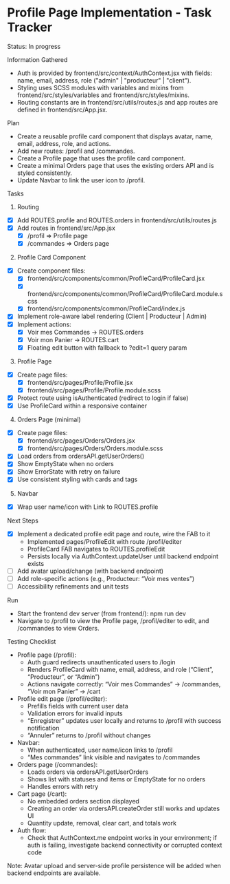 # Profile Page Implementation - Task Tracker

Status: In progress

Information Gathered
- Auth is provided by frontend/src/context/AuthContext.jsx with fields: name, email, address, role ("admin" | "producteur" | "client").
- Styling uses SCSS modules with variables and mixins from frontend/src/styles/variables and frontend/src/styles/mixins.
- Routing constants are in frontend/src/utils/routes.js and app routes are defined in frontend/src/App.jsx.

Plan
- Create a reusable profile card component that displays avatar, name, email, address, role, and actions.
- Add new routes: /profil and /commandes.
- Create a Profile page that uses the profile card component.
- Create a minimal Orders page that uses the existing orders API and is styled consistently.
- Update Navbar to link the user icon to /profil.

Tasks

1. Routing
- [x] Add ROUTES.profile and ROUTES.orders in frontend/src/utils/routes.js
- [x] Add routes in frontend/src/App.jsx
  - [x] /profil => Profile page
  - [x] /commandes => Orders page

2. Profile Card Component
- [x] Create component files:
  - [x] frontend/src/components/common/ProfileCard/ProfileCard.jsx
  - [x] frontend/src/components/common/ProfileCard/ProfileCard.module.scss
  - [x] frontend/src/components/common/ProfileCard/index.js
- [x] Implement role-aware label rendering (Client | Producteur | Admin)
- [x] Implement actions:
  - [x] Voir mes Commandes -> ROUTES.orders
  - [x] Voir mon Panier -> ROUTES.cart
  - [x] Floating edit button with fallback to ?edit=1 query param

3. Profile Page
- [x] Create page files:
  - [x] frontend/src/pages/Profile/Profile.jsx
  - [x] frontend/src/pages/Profile/Profile.module.scss
- [x] Protect route using isAuthenticated (redirect to login if false)
- [x] Use ProfileCard within a responsive container

4. Orders Page (minimal)
- [x] Create page files:
  - [x] frontend/src/pages/Orders/Orders.jsx
  - [x] frontend/src/pages/Orders/Orders.module.scss
- [x] Load orders from ordersAPI.getUserOrders()
- [x] Show EmptyState when no orders
- [x] Show ErrorState with retry on failure
- [x] Use consistent styling with cards and tags

5. Navbar
- [x] Wrap user name/icon with Link to ROUTES.profile

Next Steps
- [x] Implement a dedicated profile edit page and route, wire the FAB to it
  - Implemented pages/ProfileEdit with route /profil/editer
  - ProfileCard FAB navigates to ROUTES.profileEdit
  - Persists locally via AuthContext.updateUser until backend endpoint exists
- [ ] Add avatar upload/change (with backend endpoint)
- [ ] Add role-specific actions (e.g., Producteur: “Voir mes ventes”)
- [ ] Accessibility refinements and unit tests

Run
- Start the frontend dev server (from frontend/): npm run dev
- Navigate to /profil to view the Profile page, /profil/editer to edit, and /commandes to view Orders.

Testing Checklist
- Profile page (/profil):
  - Auth guard redirects unauthenticated users to /login
  - Renders ProfileCard with name, email, address, and role (“Client”, “Producteur”, or “Admin”)
  - Actions navigate correctly: “Voir mes Commandes” → /commandes, “Voir mon Panier” → /cart
- Profile edit page (/profil/editer):
  - Prefills fields with current user data
  - Validation errors for invalid inputs
  - “Enregistrer” updates user locally and returns to /profil with success notification
  - “Annuler” returns to /profil without changes
- Navbar:
  - When authenticated, user name/icon links to /profil
  - “Mes commandes” link visible and navigates to /commandes
- Orders page (/commandes):
  - Loads orders via ordersAPI.getUserOrders
  - Shows list with statuses and items or EmptyState for no orders
  - Handles errors with retry
- Cart page (/cart):
  - No embedded orders section displayed
  - Creating an order via ordersAPI.createOrder still works and updates UI
  - Quantity update, removal, clear cart, and totals work
- Auth flow:
  - Check that AuthContext.me endpoint works in your environment; if auth is failing, investigate backend connectivity or corrupted context code

Note: Avatar upload and server-side profile persistence will be added when backend endpoints are available.
